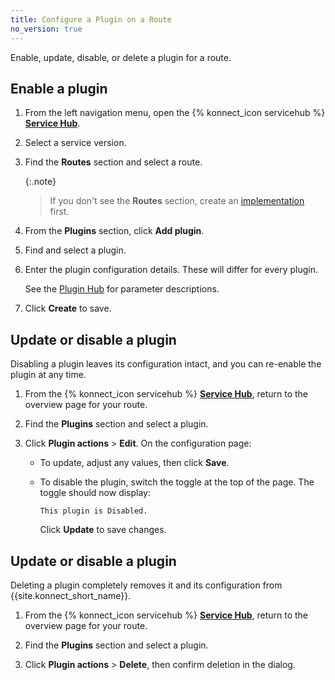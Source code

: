 ```yaml
---
title: Configure a Plugin on a Route
no_version: true
---
```

Enable, update, disable, or delete a plugin for a route.

## Enable a plugin

1. From the left navigation menu, open the {% konnect_icon servicehub %}
[**Service Hub**](https://cloud.konghq.com/servicehub).

1. Select a service version.

1. Find the **Routes** section and select a route.

    {:.note}
    > If you don't see the **Routes** section, create an
    [implementation](/konnect/servicehub/service-implementations) first.

1. From the **Plugins** section, click **Add plugin**.

1. Find and select a plugin.

1. Enter the plugin configuration details. These will differ for every plugin.

    See the [Plugin Hub](/hub) for parameter descriptions.

1. Click **Create** to save.

## Update or disable a plugin

Disabling a plugin leaves its configuration intact, and you can re-enable the
plugin at any time.

1. From the {% konnect_icon servicehub %}
[**Service Hub**](https://cloud.konghq.com/servicehub), return to the overview page for your route.

1. Find the **Plugins** section and select a plugin.

1. Click **Plugin actions** > **Edit**. On the configuration page:

    * To update, adjust any values, then click **Save**.

    * To disable the plugin, switch the toggle at the top of the page. The
    toggle should now display:

        ```
        This plugin is Disabled.
        ```

        Click **Update** to save changes.

## Update or disable a plugin

Deleting a plugin completely removes it and its configuration from
{{site.konnect_short_name}}.

1. From the {% konnect_icon servicehub %}
[**Service Hub**](https://cloud.konghq.com/servicehub), return to the overview page for your route.

1. Find the **Plugins** section and select a plugin.

1. Click **Plugin actions** > **Delete**, then confirm deletion in the dialog.
